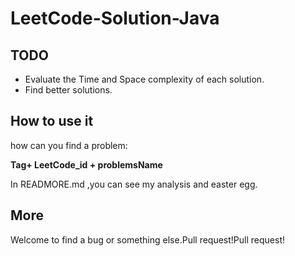 # LeetCode-Solution-Java

## TODO
- Evaluate the Time and Space complexity of each solution.
- Find better solutions.

## How to use it

how can you find a problem:

**Tag+ LeetCode_id + problemsName**

In READMORE.md ,you can see my analysis and easter egg.

## More
Welcome to find a bug or something else.Pull request!Pull request!
